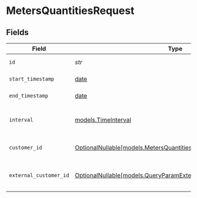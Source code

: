 # MetersQuantitiesRequest


## Fields

| Field                                                                                                                          | Type                                                                                                                           | Required                                                                                                                       | Description                                                                                                                    |
| ------------------------------------------------------------------------------------------------------------------------------ | ------------------------------------------------------------------------------------------------------------------------------ | ------------------------------------------------------------------------------------------------------------------------------ | ------------------------------------------------------------------------------------------------------------------------------ |
| `id`                                                                                                                           | *str*                                                                                                                          | :heavy_check_mark:                                                                                                             | The meter ID.                                                                                                                  |
| `start_timestamp`                                                                                                              | [date](https://docs.python.org/3/library/datetime.html#date-objects)                                                           | :heavy_check_mark:                                                                                                             | Start timestamp.                                                                                                               |
| `end_timestamp`                                                                                                                | [date](https://docs.python.org/3/library/datetime.html#date-objects)                                                           | :heavy_check_mark:                                                                                                             | End timestamp.                                                                                                                 |
| `interval`                                                                                                                     | [models.TimeInterval](../models/timeinterval.md)                                                                               | :heavy_check_mark:                                                                                                             | Interval between two timestamps.                                                                                               |
| `customer_id`                                                                                                                  | [OptionalNullable[models.MetersQuantitiesQueryParamCustomerIDFilter]](../models/metersquantitiesqueryparamcustomeridfilter.md) | :heavy_minus_sign:                                                                                                             | Filter by customer ID.                                                                                                         |
| `external_customer_id`                                                                                                         | [OptionalNullable[models.QueryParamExternalCustomerIDFilter]](../models/queryparamexternalcustomeridfilter.md)                 | :heavy_minus_sign:                                                                                                             | Filter by external customer ID.                                                                                                |